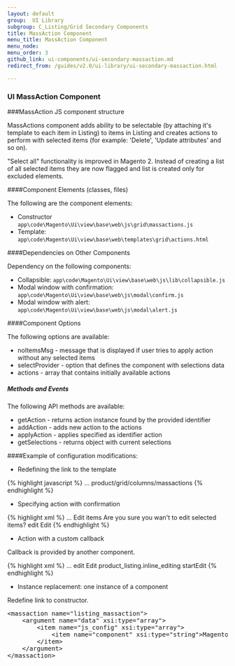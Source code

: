 ```yaml
---
layout: default
group:  UI Library
subgroup: C_Listing/Grid Secondary Components
title: MassAction Component
menu_title: MassAction Component
menu_node:
menu_order: 3
github_link: ui-components/ui-secondary-massaction.md
redirect_from: /guides/v2.0/ui-library/ui-secondary-massaction.html

---
```


<h3 id="massaction">UI MassAction Component</h3>

###MassAction JS component structure

MassActions component adds ability to be selectable (by attaching it's template to each item in Listing) to items in Listing and creates actions to perform with selected items (for example: 'Delete', 'Update attributes' and so on).

"Select all" functionality is improved in Magento 2. Instead of creating a list of all selected items they are now flagged and list is created only for excluded elements.

####Component Elements (classes, files)

The following are the component elements:

* Constructor `app\code\Magento\Ui\view\base\web\js\grid\massactions.js`
* Template: `app\code\Magento\Ui\view\base\web\templates\grid\actions.html`

####Dependencies on Other Components

Dependency on the following components:

* Collapsible: `app\code\Magento\Ui\view\base\web\js\lib\collapsible.js`
* Modal window with confirmation: `app\code\Magento\Ui\view\base\web\js\modal\confirm.js`
* Modal window with alert: `app\code\Magento\Ui\view\base\web\js\modal\alert.js`

####Component Options

The following options are available:

* noItemsMsg - message that is displayed if user tries to apply action without any selected items
* selectProvider - option that defines the component with selections data
* actions - array that contains initially available actions

<h5>Methods and Events</h5>

The following API methods are available:

* getAction - returns action instance found by the provided identifier
* addAction - adds new action to the actions
* applyAction - applies specified as identifier action
* getSelections - returns object with current selections

####Example of configuration modifications:

* Redefining the link to the template

{% highlight javascript %}
<massaction name="listing_massaction">
    <argument name="data" xsi:type="array">
        ...
        <item name="config" xsi:type="array">
            <item name="template" xsi:type="string">product/grid/columns/massactions</item>
        </item>
    </argument>
</massaction>
{% endhighlight %}

* Specifying action with confirmation

{% highlight xml %}
<massaction name="listing_massaction">
    <argument name="data" xsi:type="array">
        ...
    </argument>
    <action name="edit">
        <argument name="data" xsi:type="array">
            <item name="config" xsi:type="array">
                <item name="confirm" xsi:type="array">
                    <item name="title" xsi:type="string" translate="true">Edit items</item>
                    <item name="message" xsi:type="string" translate="true">Are you sure you wan't to edit selected items?</item>
                </item>
                <item name="type" xsi:type="string">edit</item>
                <item name="label" xsi:type="string" translate="true">Edit</item>
            </item>
        </argument>
    </action>
</massaction>
{% endhighlight %}

* Action with a custom callback


Callback is provided by another component.

{% highlight xml %}
<massaction name="listing_massaction">
    <argument name="data" xsi:type="array">
        ...
    </argument>
    <action name="edit">
        <argument name="data" xsi:type="array">
            <item name="config" xsi:type="array">
                <item name="type" xsi:type="string">edit</item>
                <item name="label" xsi:type="string" translate="true">Edit</item>
                <item name="callback" xsi:type="array">
                    <item name="provider" xsi:type="string">product_listing.inline_editing</item>
                    <item name="target" xsi:type="string">startEdit</item>
                </item>
            </item>
        </argument>
    </action>
</massaction>
{% endhighlight %}

* Instance replacement: one instance of a component

Redefine link to constructor.

<pre>
&lt;massaction name="listing_massaction"&gt;
    &lt;argument name="data" xsi:type="array"&gt;
        &lt;item name="js_config" xsi:type="array"&gt;
            &lt;item name="component" xsi:type="string"&gt;Magento_Products/js/grid/massactions&lt;/item&gt;
        &lt;/item&gt;
    &lt;/argument&gt;
&lt;/massaction&gt;
</pre>